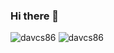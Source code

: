 ### Hi there 👋

<!--
**davcs86/davcs86** is a ✨ _special_ ✨ repository because its `README.md` (this file) appears on your GitHub profile.

Here are some ideas to get you started:

- 🔭 I’m currently working on ...
- 🌱 I’m currently learning ...
- 👯 I’m looking to collaborate on ...
- 🤔 I’m looking for help with ...
- 💬 Ask me about ...
- 📫 How to reach me: ...
- 😄 Pronouns: ...
- ⚡ Fun fact: ...
-->

<img src="https://github-readme-stats.vercel.app/api/top-langs/?username=davcs86&layout=compact&count_private=true" alt="davcs86" />


<img src="https://github-readme-stats.vercel.app/api?username=davcs86&show_icons=true&count_private=true" alt="davcs86" />
